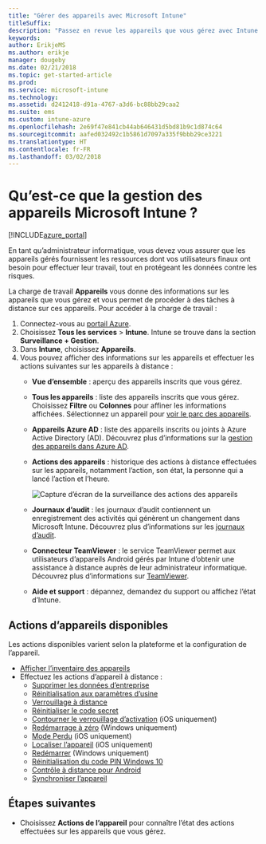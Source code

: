 ```yaml
---
title: "Gérer des appareils avec Microsoft Intune"
titleSuffix: 
description: "Passez en revue les appareils que vous gérez avec Intune et effectuez différentes opérations sur ceux-ci."
keywords: 
author: ErikjeMS
ms.author: erikje
manager: dougeby
ms.date: 02/21/2018
ms.topic: get-started-article
ms.prod: 
ms.service: microsoft-intune
ms.technology: 
ms.assetid: d2412418-d91a-4767-a3d6-bc88bb29caa2
ms.suite: ems
ms.custom: intune-azure
ms.openlocfilehash: 2e69f47e841cb44ab646431d5bd81b9c1d874c64
ms.sourcegitcommit: aafed032492c1b5861d7097a335f9bbb29ce3221
ms.translationtype: HT
ms.contentlocale: fr-FR
ms.lasthandoff: 03/02/2018
---
```

# <a name="what-is-microsoft-intune-device-management"></a>Qu’est-ce que la gestion des appareils Microsoft Intune ?


[!INCLUDE[azure_portal](./includes/azure_portal.md)]

En tant qu’administrateur informatique, vous devez vous assurer que les appareils gérés fournissent les ressources dont vos utilisateurs finaux ont besoin pour effectuer leur travail, tout en protégeant les données contre les risques.

La charge de travail **Appareils** vous donne des informations sur les appareils que vous gérez et vous permet de procéder à des tâches à distance sur ces appareils. Pour accéder à la charge de travail :

1. Connectez-vous au [portail Azure](https://portal.azure.com).
2. Choisissez **Tous les services** > **Intune**. Intune se trouve dans la section **Surveillance + Gestion**.
3. Dans **Intune**, choisissez **Appareils**.
4. Vous pouvez afficher des informations sur les appareils et effectuer les actions suivantes sur les appareils à distance :
    - **Vue d’ensemble** : aperçu des appareils inscrits que vous gérez.
    - **Tous les appareils** : liste des appareils inscrits que vous gérez. Choisissez **Filtre** ou **Colonnes** pour affiner les informations affichées. Sélectionnez un appareil pour [voir le parc des appareils](device-inventory.md).
    - **Appareils Azure AD** : liste des appareils inscrits ou joints à Azure Active Directory (AD). Découvrez plus d’informations sur la [gestion des appareils dans Azure AD](https://docs.microsoft.com/azure/active-directory/device-management-introduction).
    - **Actions des appareils** : historique des actions à distance effectuées sur les appareils, notamment l’action, son état, la personne qui a lancé l’action et l’heure.

        ![Capture d’écran de la surveillance des actions des appareils](./media/monitor-device-actions.png)

    - **Journaux d’audit** : les journaux d’audit contiennent un enregistrement des activités qui génèrent un changement dans Microsoft Intune. Découvrez plus d’informations sur les [journaux d’audit](monitor-audit-logs.md).
    - **Connecteur TeamViewer** : le service TeamViewer permet aux utilisateurs d’appareils Android gérés par Intune d’obtenir une assistance à distance auprès de leur administrateur informatique. Découvrez plus d’informations sur [TeamViewer](device-profile-android-teamviewer.md).
    - **Aide et support** : dépannez, demandez du support ou affichez l’état d’Intune.  
    
## <a name="available-device-actions"></a>Actions d’appareils disponibles
Les actions disponibles varient selon la plateforme et la configuration de l’appareil.

- [Afficher l’inventaire des appareils](device-inventory.md)
- Effectuez les actions d’appareil à distance :
    - [Supprimer les données d’entreprise](devices-wipe.md#remove-company-data)
    - [Réinitialisation aux paramètres d’usine](devices-wipe.md#factory-reset)
    - [Verrouillage à distance](device-remote-lock.md)
    - [Réinitialiser le code secret](device-passcode-reset.md)
    - [Contourner le verrouillage d’activation](device-activation-lock-bypass.md) (iOS uniquement)
    - [Redémarrage à zéro](device-fresh-start.md) (Windows uniquement)
    - [Mode Perdu](device-lost-mode.md) (iOS uniquement)
    - [Localiser l’appareil](device-locate.md) (iOS uniquement)
    - [Redémarrer](device-restart.md) (Windows uniquement)
    - [Réinitialisation du code PIN Windows 10](device-windows-pin-reset.md)
    - [Contrôle à distance pour Android](device-profile-android-teamviewer.md)
    - [Synchroniser l’appareil](device-sync.md)


## <a name="next-steps"></a>Étapes suivantes

- Choisissez **Actions de l’appareil** pour connaître l’état des actions effectuées sur les appareils que vous gérez.
